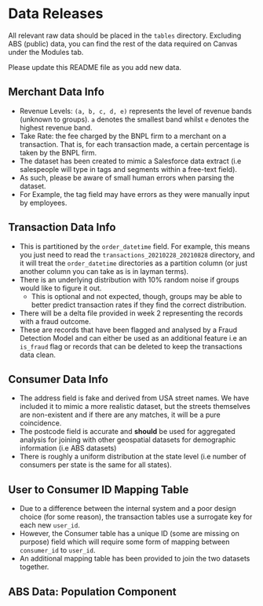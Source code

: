 # Data Releases
All relevant raw data should be placed in the `tables` directory. Excluding ABS (public) data, you can find the rest of the data required on Canvas under the Modules tab.

Please update this README file as you add new data.

## Merchant Data Info
- Revenue Levels: `(a, b, c, d, e)` represents the level of revenue bands (unknown to groups). `a` denotes the smallest band whilst `e` denotes the highest revenue band.
- Take Rate: the fee charged by the BNPL firm to a merchant on a transaction. That is, for each transaction made, a certain percentage is taken by the BNPL firm.
- The dataset has been created to mimic a Salesforce data extract (i.e salespeople will type in tags and segments within a free-text field).
- As such, please be aware of small human errors when parsing the dataset.
- For Example, the tag field may have errors as they were manually input by employees.

## Transaction Data Info
- This is partitioned by the `order_datetime` field. For example, this means you just need to read the `transactions_20210228_20210828` directory, and it will treat the `order_datetime` directories as a partition column (or just another column you can take as is in layman terms).
- There is an underlying distribution with 10% random noise if groups would like to figure it out.
    - This is optional and not expected, though, groups may be able to better predict transaction rates if they find the correct distribution.
- There will be a delta file provided in week 2 representing the records with a fraud outcome.
- These are records that have been flagged and analysed by a Fraud Detection Model and can either be used as an additional feature i.e an `is_fraud` flag or records that can be deleted to keep the transactions data clean.


## Consumer Data Info
- The address field is fake and derived from USA street names. We have included it to mimic a more realistic dataset, but the streets themselves are non-existent and if there are any matches, it will be a pure coincidence.
- The postcode field is accurate and **should** be used for aggregated analysis for joining with other geospatial datasets for demographic information (i.e ABS datasets)
- There is roughly a uniform distribution at the state level (i.e number of consumers per state is the same for all states).

## User to Consumer ID Mapping Table
- Due to a difference between the internal system and a poor design choice (for some reason), the transaction tables use a surrogate key for each new `user_id`.
- However, the Consumer table has a unique ID (some are missing on purpose) field which will require some form of mapping between `consumer_id` to `user_id`.
- An additional mapping table has been provided to join the two datasets together.

## ABS Data: Population Component
